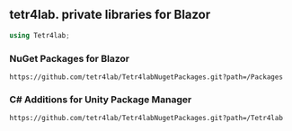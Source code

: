 ﻿## tetr4lab. private libraries for Blazor

```csharp
using Tetr4lab;
```

### NuGet Packages for Blazor
```
https://github.com/tetr4lab/Tetr4labNugetPackages.git?path=/Packages
```

### C# Additions for Unity Package Manager
```
https://github.com/tetr4lab/Tetr4labNugetPackages.git?path=/Tetr4lab
```
